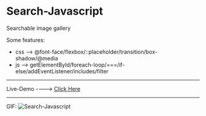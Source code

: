 # Search-Javascript

Searchable image gallery

Some features:

* css --> @font-face/flexbox/::placeholder/transition/box-shadow/@media
* js --> getElementById/foreach-loop/===/if-else/addEventListener/includes/filter
--------------------------------------------------------------

Live-Demo ----> [Click Here](https://mohammadrezaei5.github.io/Search-Javascript/)

--------------------------------------------------------------

GIF:
![Search-Javascript](https://github.com/user-attachments/assets/3e2bae6e-3ef3-415f-929c-475a84060e90)

